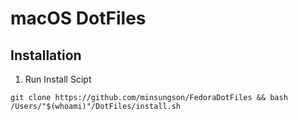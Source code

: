 # macOS DotFiles
## Installation
1. Run Install Scipt
```
git clone https://github.com/minsungson/FedoraDotFiles && bash /Users/"$(whoami)"/DotFiles/install.sh
```